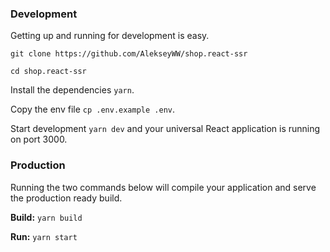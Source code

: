 ### Development

Getting up and running for development is easy.

`git clone https://github.com/AlekseyWW/shop.react-ssr`

`cd shop.react-ssr`

Install the dependencies `yarn`.  
  
Copy the env file `cp .env.example .env`.

Start development `yarn dev` and your universal React application is running on port 3000.

### Production

Running the two commands below will compile your application and serve the production ready build.

**Build:** `yarn build`

**Run:** `yarn start`
